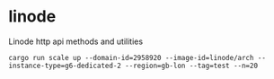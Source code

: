# linode

Linode http api methods and utilities

```
cargo run scale up --domain-id=2958920 --image-id=linode/arch --instance-type=g6-dedicated-2 --region=gb-lon --tag=test --n=20
```
```
```
